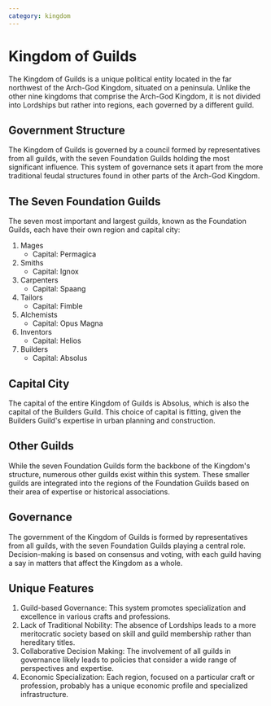 ```yaml
---
category: kingdom
---
```


# Kingdom of Guilds

The Kingdom of Guilds is a unique political entity located in the far northwest of the Arch-God Kingdom, situated on a peninsula. Unlike the other nine kingdoms that comprise the Arch-God Kingdom, it is not divided into Lordships but rather into regions, each governed by a different guild.

## Government Structure

The Kingdom of Guilds is governed by a council formed by representatives from all guilds, with the seven Foundation Guilds holding the most significant influence. This system of governance sets it apart from the more traditional feudal structures found in other parts of the Arch-God Kingdom.

## The Seven Foundation Guilds

The seven most important and largest guilds, known as the Foundation Guilds, each have their own region and capital city:

1. Mages
   - Capital: Permagica
2. Smiths
   - Capital: Ignox
3. Carpenters
   - Capital: Spaang
4. Tailors
   - Capital: Fimble
5. Alchemists
   - Capital: Opus Magna
6. Inventors
   - Capital: Helios
7. Builders
   - Capital: Absolus

## Capital City

The capital of the entire Kingdom of Guilds is Absolus, which is also the capital of the Builders Guild. This choice of capital is fitting, given the Builders Guild's expertise in urban planning and construction.

## Other Guilds

While the seven Foundation Guilds form the backbone of the Kingdom's structure, numerous other guilds exist within this system. These smaller guilds are integrated into the regions of the Foundation Guilds based on their area of expertise or historical associations.

## Governance

The government of the Kingdom of Guilds is formed by representatives from all guilds, with the seven Foundation Guilds playing a central role. Decision-making is based on consensus and voting, with each guild having a say in matters that affect the Kingdom as a whole.

## Unique Features

1. Guild-based Governance: This system promotes specialization and excellence in various crafts and professions.
2. Lack of Traditional Nobility: The absence of Lordships leads to a more meritocratic society based on skill and guild membership rather than hereditary titles.
3. Collaborative Decision Making: The involvement of all guilds in governance likely leads to policies that consider a wide range of perspectives and expertise.
4. Economic Specialization: Each region, focused on a particular craft or profession, probably has a unique economic profile and specialized infrastructure.